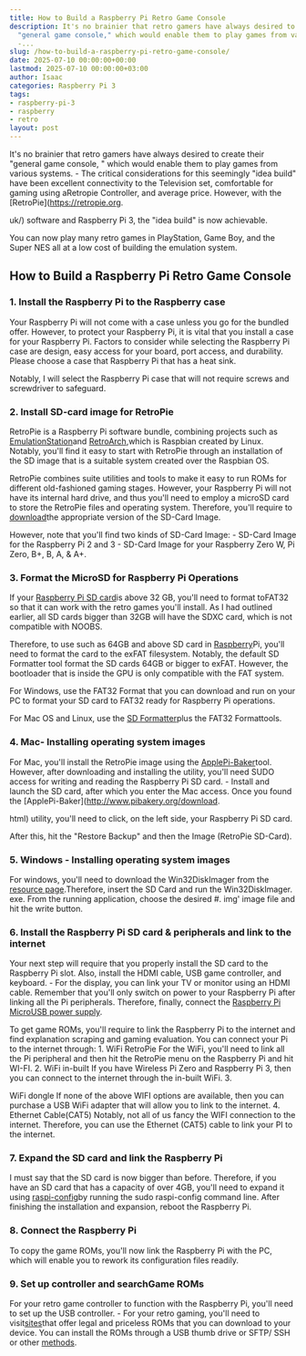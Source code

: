 ```yaml
---
title: How to Build a Raspberry Pi Retro Game Console
description: It's no brainier that retro gamers have always desired to create their
  "general game console," which would enable them to play games from various systems.
  -...
slug: /how-to-build-a-raspberry-pi-retro-game-console/
date: 2025-07-10 00:00:00+00:00
lastmod: 2025-07-10 00:00:00+03:00
author: Isaac
categories: Raspberry Pi 3
tags:
- raspberry-pi-3
- raspberry
- retro
layout: post
---
```

It's no brainier that retro gamers have always desired to create their "general game console, " which would enable them to play games from various systems. - The critical considerations for this seemingly "idea build" have been excellent connectivity to the Television set, comfortable for gaming using aRetropie Controller, and average price. However, with the [RetroPie](https://retropie.org.

uk/) software and Raspberry Pi 3, the "idea build" is now achievable.

You can now play many retro games in PlayStation, Game Boy, and the Super NES all at a low cost of building the emulation system.

##  How to Build a Raspberry Pi Retro Game Console

###  1. Install the Raspberry Pi to the Raspberry case

Your Raspberry Pi will not come with a case unless you go for the bundled offer. However, to protect your Raspberry Pi, it is vital that you install a case for your Raspberry Pi. Factors to consider while selecting the Raspberry Pi case are design, easy access for your board, port access, and durability. Please choose a case that Raspberry Pi that has a heat sink.

Notably, I will select the Raspberry Pi case that will not require screws and screwdriver to safeguard.

###  2. Install SD-card image for RetroPie

RetroPie is a Raspberry Pi software bundle, combining projects such as [EmulationStation](http://www.emulationstation.org/)and [RetroArch](http://www.libretro.com/),which is Raspbian created by Linux. Notably, you'll find it easy to start with RetroPie through an installation of the SD image that is a suitable system created over the Raspbian OS.

RetroPie combines suite utilities and tools to make it easy to run ROMs for different old-fashioned gaming stages. However, your Raspberry Pi will not have its internal hard drive, and thus you'll need to employ a microSD card to store the RetroPie files and operating system. Therefore, you'll require to [download](https://retropie.org.uk/download/)the appropriate version of the SD-Card Image.

However, note that you'll find two kinds of SD-Card Image: - SD-Card Image for the Raspberry Pi 2 and 3 - SD-Card Image for your Raspberry Zero W, Pi Zero, B+, B, A, & A+.

###  3. Format the MicroSD for Raspberry Pi Operations

If your [Raspberry Pi SD card](https://pestpolicy.com/best-sd-card-for-[raspberry-pi-3](https://pestpolicy.com/best-heatsink-for-raspberry-pi-3/)/)is above 32 GB, you'll need to format toFAT32 so that it can work with the retro games you'll install. As I had outlined earlier, all SD cards bigger than 32GB will have the SDXC card, which is not compatible with NOOBS.

Therefore, to use such as 64GB and above SD card in [Raspberry](https://pestpolicy.com/best-os-for-raspberry-pi-3/)Pi, you'll need to format the card to the exFAT filesystem. Notably, the default SD Formatter tool format the SD cards 64GB or bigger to exFAT. However, the bootloader that is inside the GPU is only compatible with the FAT system.

For Windows, use the FAT32 Format that you can download and run on your PC to format your SD card to FAT32 ready for Raspberry Pi operations.

For Mac OS and Linux, use the [SD Formatter](https://www.sdcard.org/downloads/formatter_4/)plus the FAT32 Formattools.

###  4. Mac- Installing operating system images

For Mac, you'll install the RetroPie image using the [ApplePi-Baker](http://www.pibakery.org/download.html)tool. However, after downloading and installing the utility, you'll need SUDO access for writing and reading the Raspberry Pi SD card. - Install and launch the SD card, after which you enter the Mac access. Once you found the [ApplePi-Baker](http://www.pibakery.org/download.

html) utility, you'll need to click, on the left side, your Raspberry Pi SD card.

After this, hit the "Restore Backup" and then the Image (RetroPie SD-Card).

###  5. Windows - Installing operating system images

For windows, you'll need to download the Win32DiskImager from the [resource page](http://www.raspberrypi.org/downloads).Therefore, insert the SD Card and run the Win32DiskImager. exe. From the running application, choose the desired #. img' image file and hit the write button.

###  6. Install the Raspberry Pi SD card & peripherals and link to the internet

Your next step will require that you properly install the SD card to the Raspberry Pi slot. Also, install the HDMI cable, USB game controller, and keyboard. - For the display, you can link your TV or monitor using an HDMI cable. Remember that you'll only switch on power to your Raspberry Pi after linking all the Pi peripherals. Therefore, finally, connect the [Raspberry Pi MicroUSB power supply](https://pestpolicy.com/best-power-supply-raspberry-pi-3/).

To get game ROMs, you'll require to link the Raspberry Pi to the internet and find explanation scraping and gaming evaluation. You can connect your Pi to the internet through: 1. WiFi RetroPie For the WiFi, you'll need to link all the Pi peripheral and then hit the RetroPie menu on the Raspberry Pi and hit WI-FI. 2. WiFi in-built If you have Wireless Pi Zero and Raspberry Pi 3, then you can connect to the internet through the in-built WiFi. 3.

WiFi dongle If none of the above WIFI options are available, then you can purchase a USB WiFi adapter that will allow you to link to the internet. 4. Ethernet Cable(CAT5) Notably, not all of us fancy the WIFI connection to the internet. Therefore, you can use the Ethernet (CAT5) cable to link your PI to the internet.

###  7. Expand the SD card and link the Raspberry Pi

I must say that the SD card is now bigger than before. Therefore, if you have an SD card that has a capacity of over 4GB, you'll need to expand it using [raspi-config](https://elinux.org/RPi_raspi-config)by running the sudo raspi-config command line. After finishing the installation and expansion, reboot the Raspberry Pi.

###  8. Connect the Raspberry Pi

To copy the game ROMs, you'll now link the Raspberry Pi with the PC, which will enable you to rework its configuration files readily.

###  9. Set up controller and searchGame ROMs

For your retro game controller to function with the Raspberry Pi, you'll need to set up the USB controller. - For your retro gaming, you'll need to visit[sites](MAMEdev.org)that offer legal and priceless ROMs that you can download to your device. You can install the ROMs through a USB thumb drive or SFTP/ SSH or other [methods](https://github.com/retropie/retropie-setup/wiki).